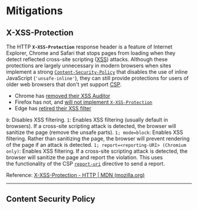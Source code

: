 # Mitigations
## X-XSS-Protection
The HTTP **`X-XSS-Protection`** response header is a feature of Internet Explorer, Chrome and Safari that stops pages from loading when they detect reflected cross-site scripting ([XSS](https://developer.mozilla.org/en-US/docs/Glossary/Cross-site_scripting)) attacks. Although these protections are largely unnecessary in modern browsers when sites implement a strong [`Content-Security-Policy`](https://developer.mozilla.org/en-US/docs/Web/HTTP/Headers/Content-Security-Policy) that disables the use of inline JavaScript (`'unsafe-inline'`), they can still provide protections for users of older web browsers that don't yet support [CSP](https://developer.mozilla.org/en-US/docs/Glossary/CSP).

-   Chrome has [removed their XSS Auditor](https://www.chromestatus.com/feature/5021976655560704)
-   Firefox has not, and [will not implement `X-XSS-Protection`](https://bugzilla.mozilla.org/show_bug.cgi?id=528661)
-   Edge has [retired their XSS filter](https://blogs.windows.com/windowsexperience/2018/07/25/announcing-windows-10-insider-preview-build-17723-and-build-18204/)

`0`: Disables XSS filtering.
`1`: Enables XSS filtering (usually default in browsers). If a cross-site scripting attack is detected, the browser will sanitize the page (remove the unsafe parts).
`1; mode=block`: Enables XSS filtering. Rather than sanitizing the page, the browser will prevent rendering of the page if an attack is detected.
`1; report=<reporting-URI> (Chromium only)`: Enables XSS filtering. If a cross-site scripting attack is detected, the browser will sanitize the page and report the violation. This uses the functionality of the CSP [`report-uri`](https://developer.mozilla.org/en-US/docs/Web/HTTP/Headers/Content-Security-Policy/report-uri) directive to send a report.

Reference: [X-XSS-Protection - HTTP | MDN (mozilla.org)](https://developer.mozilla.org/en-US/docs/Web/HTTP/Headers/X-XSS-Protection)

***

## Content Security Policy